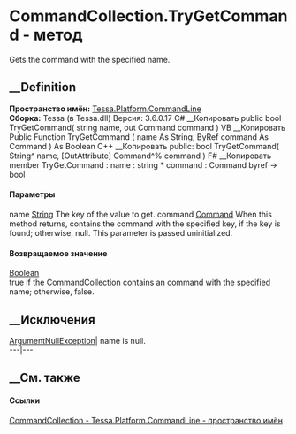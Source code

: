 # CommandCollection.TryGetCommand - метод
Gets the command with the specified name.
## __Definition
 **Пространство имён:**
[Tessa.Platform.CommandLine](N_Tessa_Platform_CommandLine.htm)  
 **Сборка:** Tessa (в Tessa.dll) Версия: 3.6.0.17
C# __Копировать
     public bool TryGetCommand(
    	string name,
    	out Command command
    )
VB __Копировать
     Public Function TryGetCommand ( 
    	name As String,
    	<OutAttribute> ByRef command As Command
    ) As Boolean
C++ __Копировать
     public:
    bool TryGetCommand(
    	String^ name, 
    	[OutAttribute] Command^% command
    )
F# __Копировать
     member TryGetCommand : 
            name : string * 
            command : Command byref -> bool 
#### Параметры
name [String](https://learn.microsoft.com/dotnet/api/system.string)
    The key of the value to get.
command [Command](T_Tessa_Platform_CommandLine_Command.htm)
    When this method returns, contains the command with the specified key, if the key is found; otherwise, null. This parameter is passed uninitialized.
#### Возвращаемое значение
[Boolean](https://learn.microsoft.com/dotnet/api/system.boolean)  
true if the CommandCollection contains an command with the specified name;
otherwise, false.
##  __Исключения
[ArgumentNullException](https://learn.microsoft.com/dotnet/api/system.argumentnullexception)|
name is null.  
---|---  
##  __См. также
#### Ссылки
[CommandCollection - ](T_Tessa_Platform_CommandLine_CommandCollection.htm)
[Tessa.Platform.CommandLine - пространство
имён](N_Tessa_Platform_CommandLine.htm)
